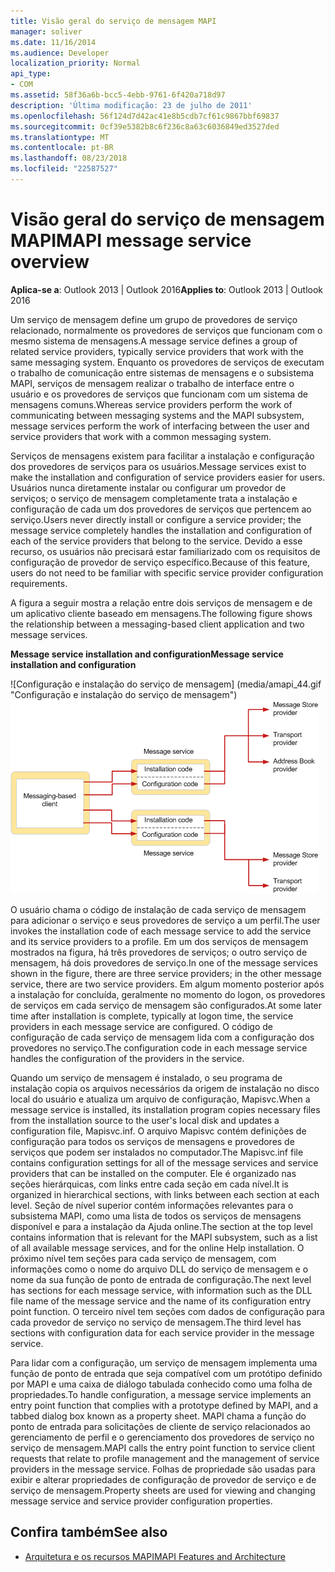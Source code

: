 ```yaml
---
title: Visão geral do serviço de mensagem MAPI
manager: soliver
ms.date: 11/16/2014
ms.audience: Developer
localization_priority: Normal
api_type:
- COM
ms.assetid: 58f36a6b-bcc5-4ebb-9761-6f420a718d97
description: 'Última modificação: 23 de julho de 2011'
ms.openlocfilehash: 56f124d7d42ac41e8b5cdb7cf61c9867bbf69837
ms.sourcegitcommit: 0cf39e5382b8c6f236c8a63c6036849ed3527ded
ms.translationtype: MT
ms.contentlocale: pt-BR
ms.lasthandoff: 08/23/2018
ms.locfileid: "22587527"
---
```

# <a name="mapi-message-service-overview"></a><span data-ttu-id="242e3-103">Visão geral do serviço de mensagem MAPI</span><span class="sxs-lookup"><span data-stu-id="242e3-103">MAPI message service overview</span></span>
  
<span data-ttu-id="242e3-104">**Aplica-se a**: Outlook 2013 | Outlook 2016</span><span class="sxs-lookup"><span data-stu-id="242e3-104">**Applies to**: Outlook 2013 | Outlook 2016</span></span> 
  
<span data-ttu-id="242e3-105">Um serviço de mensagem define um grupo de provedores de serviço relacionado, normalmente os provedores de serviços que funcionam com o mesmo sistema de mensagens.</span><span class="sxs-lookup"><span data-stu-id="242e3-105">A message service defines a group of related service providers, typically service providers that work with the same messaging system.</span></span> <span data-ttu-id="242e3-106">Enquanto os provedores de serviços de executam o trabalho de comunicação entre sistemas de mensagens e o subsistema MAPI, serviços de mensagem realizar o trabalho de interface entre o usuário e os provedores de serviços que funcionam com um sistema de mensagens comuns.</span><span class="sxs-lookup"><span data-stu-id="242e3-106">Whereas service providers perform the work of communicating between messaging systems and the MAPI subsystem, message services perform the work of interfacing between the user and service providers that work with a common messaging system.</span></span>  
  
<span data-ttu-id="242e3-107">Serviços de mensagens existem para facilitar a instalação e configuração dos provedores de serviços para os usuários.</span><span class="sxs-lookup"><span data-stu-id="242e3-107">Message services exist to make the installation and configuration of service providers easier for users.</span></span> <span data-ttu-id="242e3-108">Usuários nunca diretamente instalar ou configurar um provedor de serviços; o serviço de mensagem completamente trata a instalação e configuração de cada um dos provedores de serviços que pertencem ao serviço.</span><span class="sxs-lookup"><span data-stu-id="242e3-108">Users never directly install or configure a service provider; the message service completely handles the installation and configuration of each of the service providers that belong to the service.</span></span> <span data-ttu-id="242e3-109">Devido a esse recurso, os usuários não precisará estar familiarizado com os requisitos de configuração de provedor de serviço específico.</span><span class="sxs-lookup"><span data-stu-id="242e3-109">Because of this feature, users do not need to be familiar with specific service provider configuration requirements.</span></span> 
  
<span data-ttu-id="242e3-110">A figura a seguir mostra a relação entre dois serviços de mensagem e de um aplicativo cliente baseado em mensagens.</span><span class="sxs-lookup"><span data-stu-id="242e3-110">The following figure shows the relationship between a messaging-based client application and two message services.</span></span>
  
<span data-ttu-id="242e3-111">**Message service installation and configuration**</span><span class="sxs-lookup"><span data-stu-id="242e3-111">**Message service installation and configuration**</span></span>
  
<span data-ttu-id="242e3-112">![Configuração e instalação do serviço de mensagem] (media/amapi_44.gif "Configuração e instalação do serviço de mensagem")</span><span class="sxs-lookup"><span data-stu-id="242e3-112">![Message service installation and configuration](media/amapi_44.gif "Message service installation and configuration")</span></span>
  
<span data-ttu-id="242e3-113">O usuário chama o código de instalação de cada serviço de mensagem para adicionar o serviço e seus provedores de serviço a um perfil.</span><span class="sxs-lookup"><span data-stu-id="242e3-113">The user invokes the installation code of each message service to add the service and its service providers to a profile.</span></span> <span data-ttu-id="242e3-114">Em um dos serviços de mensagem mostrados na figura, há três provedores de serviços; o outro serviço de mensagem, há dois provedores de serviço.</span><span class="sxs-lookup"><span data-stu-id="242e3-114">In one of the message services shown in the figure, there are three service providers; in the other message service, there are two service providers.</span></span> <span data-ttu-id="242e3-115">Em algum momento posterior após a instalação for concluída, geralmente no momento do logon, os provedores de serviços em cada serviço de mensagem são configurados.</span><span class="sxs-lookup"><span data-stu-id="242e3-115">At some later time after installation is complete, typically at logon time, the service providers in each message service are configured.</span></span> <span data-ttu-id="242e3-116">O código de configuração de cada serviço de mensagem lida com a configuração dos provedores no serviço.</span><span class="sxs-lookup"><span data-stu-id="242e3-116">The configuration code in each message service handles the configuration of the providers in the service.</span></span>
  
<span data-ttu-id="242e3-117">Quando um serviço de mensagem é instalado, o seu programa de instalação copia os arquivos necessários da origem de instalação no disco local do usuário e atualiza um arquivo de configuração, Mapisvc.</span><span class="sxs-lookup"><span data-stu-id="242e3-117">When a message service is installed, its installation program copies necessary files from the installation source to the user's local disk and updates a configuration file, Mapisvc.inf.</span></span> <span data-ttu-id="242e3-118">O arquivo Mapisvc contém definições de configuração para todos os serviços de mensagens e provedores de serviços que podem ser instalados no computador.</span><span class="sxs-lookup"><span data-stu-id="242e3-118">The Mapisvc.inf file contains configuration settings for all of the message services and service providers that can be installed on the computer.</span></span> <span data-ttu-id="242e3-119">Ele é organizado nas seções hierárquicas, com links entre cada seção em cada nível.</span><span class="sxs-lookup"><span data-stu-id="242e3-119">It is organized in hierarchical sections, with links between each section at each level.</span></span> <span data-ttu-id="242e3-120">Seção de nível superior contém informações relevantes para o subsistema MAPI, como uma lista de todos os serviços de mensagens disponível e para a instalação da Ajuda online.</span><span class="sxs-lookup"><span data-stu-id="242e3-120">The section at the top level contains information that is relevant for the MAPI subsystem, such as a list of all available message services, and for the online Help installation.</span></span> <span data-ttu-id="242e3-121">O próximo nível tem seções para cada serviço de mensagem, com informações como o nome do arquivo DLL do serviço de mensagem e o nome da sua função de ponto de entrada de configuração.</span><span class="sxs-lookup"><span data-stu-id="242e3-121">The next level has sections for each message service, with information such as the DLL file name of the message service and the name of its configuration entry point function.</span></span> <span data-ttu-id="242e3-122">O terceiro nível tem seções com dados de configuração para cada provedor de serviço no serviço de mensagem.</span><span class="sxs-lookup"><span data-stu-id="242e3-122">The third level has sections with configuration data for each service provider in the message service.</span></span> 
  
<span data-ttu-id="242e3-123">Para lidar com a configuração, um serviço de mensagem implementa uma função de ponto de entrada que seja compatível com um protótipo definido por MAPI e uma caixa de diálogo tabulada conhecido como uma folha de propriedades.</span><span class="sxs-lookup"><span data-stu-id="242e3-123">To handle configuration, a message service implements an entry point function that complies with a prototype defined by MAPI, and a tabbed dialog box known as a property sheet.</span></span> <span data-ttu-id="242e3-124">MAPI chama a função do ponto de entrada para solicitações de cliente de serviço relacionados ao gerenciamento de perfil e o gerenciamento dos provedores de serviço no serviço de mensagem.</span><span class="sxs-lookup"><span data-stu-id="242e3-124">MAPI calls the entry point function to service client requests that relate to profile management and the management of service providers in the message service.</span></span> <span data-ttu-id="242e3-125">Folhas de propriedade são usadas para exibir e alterar propriedades de configuração de provedor de serviço e de serviço de mensagem.</span><span class="sxs-lookup"><span data-stu-id="242e3-125">Property sheets are used for viewing and changing message service and service provider configuration properties.</span></span> 
  
## <a name="see-also"></a><span data-ttu-id="242e3-126">Confira também</span><span class="sxs-lookup"><span data-stu-id="242e3-126">See also</span></span>

- [<span data-ttu-id="242e3-127">Arquitetura e os recursos MAPI</span><span class="sxs-lookup"><span data-stu-id="242e3-127">MAPI Features and Architecture</span></span>](mapi-features-and-architecture.md)

